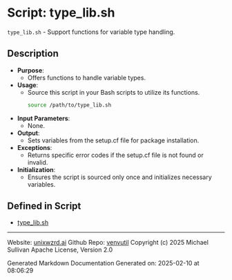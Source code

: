 # Script: type_lib.sh
`type_lib.sh` - Support functions for variable type handling.
## Description
- **Purpose**:
  - Offers functions to handle variable types.
- **Usage**:
  - Source this script in your Bash scripts to utilize its functions.
    ```bash
    source /path/to/type_lib.sh
    ```
- **Input Parameters**:
  - None.
- **Output**:
  - Sets variables from the setup.cf file for package installation.
- **Exceptions**:
  - Returns specific error codes if the setup.cf file is not found or invalid.
- **Initialization**:
  - Ensures the script is sourced only once and initializes necessary variables.



## Defined in Script

* [type_lib.sh](../type_lib_sh.md)
---

Website: [unixwzrd.ai](https://unixwzrd.ai)
Github Repo: [venvutil](https://github.com/unixwzrd/venvutil)
Copyright (c) 2025 Michael Sullivan
Apache License, Version 2.0

Generated Markdown Documentation
Generated on: 2025-02-10 at 08:06:29
